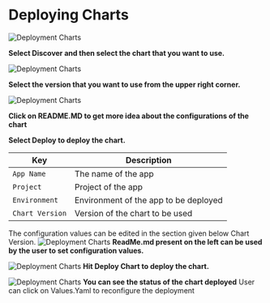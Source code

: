 # Deploying Charts

![Deployment Charts](/depchart1.JPG "Deployment Charts")

**Select Discover and then select the chart that you want to use.**

![Deployment Charts](/depchart2.JPG "Deployment Charts")

**Select the version that you want to use from the upper right corner.**

![Deployment Charts](/depchart3readme.JPG "Deployment Charts")

**Click on README.MD to get more idea about the configurations of the chart**

**Select Deploy to deploy the chart.**


Key | Description
----|----
`App Name` | The name of the app
`Project` | Project of the app
`Environment` |Environment of the app to be deployed
`Chart Version` | Version of the chart to be used

The configuration values can be edited in the section given below Chart Version.
![Deployment Charts](/depchart4config.JPG "Deployment Charts")
**ReadMe.md present on the left can be used by the user to set configuration values.**

![Deployment Charts](/depchart4readme.JPG "Deployment Charts")
**Hit Deploy Chart to deploy the chart.**

![Deployment Charts](/depchartdeployed1.JPG "Deployment Charts")
**You can see the status of the chart deployed**
User can click on Values.Yaml to reconfigure the deployment


